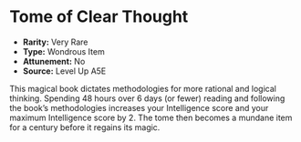 
# Tome of Clear Thought

* **Rarity:** Very Rare
* **Type:** Wondrous Item
* **Attunement:** No
* **Source:** Level Up A5E


This magical book dictates methodologies for more rational and logical thinking. Spending 48 hours over 6 days (or fewer) reading and following the book’s methodologies increases your Intelligence score and your maximum Intelligence score by 2\. The tome then becomes a mundane item for a century before it regains its magic.
